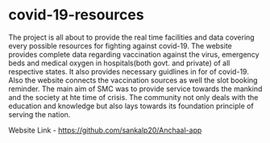 # covid-19-resources
The project is all about to provide the real time facilities and data covering every possible resources for fighting against covid-19. 
The website provides complete data regarding vaccination against the virus, emergency beds and medical oxygen in hospitals(both govt. and private) of all respective states.
It also provides necessary guidlines in for of covid-19. Also the website connects the vaccination sources as well the slot booking reminder.
The main aim of SMC was to provide service towards the mankind and the society at hte time of crisis. The community not only deals with the education and knowledge but also lays towards its foundation principle of serving the nation.

Website Link - https://github.com/sankalp20/Anchaal-app 
